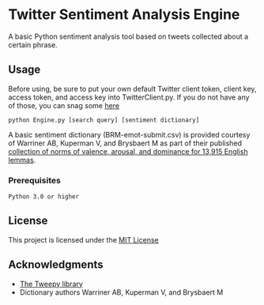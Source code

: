 # Twitter Sentiment Analysis Engine

A basic Python sentiment analysis tool based on tweets collected about a certain phrase.

## Usage
Before using, be sure to put your own default Twitter client token, client key, access token, and access key into TwitterClient.py. If you do not have any of those, you
can snag some [here](https://developer.twitter.com/)
```
python Engine.py [search query] [sentiment dictionary]
```

A basic sentiment dictionary (BRM-emot-submit.csv) is provided courtesy of Warriner AB, Kuperman V, and Brysbaert M as part of their 
published [collection of norms of valence, arousal, and dominance for 13,915 English lemmas](https://www.ncbi.nlm.nih.gov/pubmed/23404613). 

### Prerequisites

```
Python 3.0 or higher
```

## License

This project is licensed under the [MIT License](https://opensource.org/licenses/MIT)

## Acknowledgments

* [The Tweepy library](http://www.tweepy.org/)
* Dictionary authors Warriner AB, Kuperman V, and Brysbaert M

